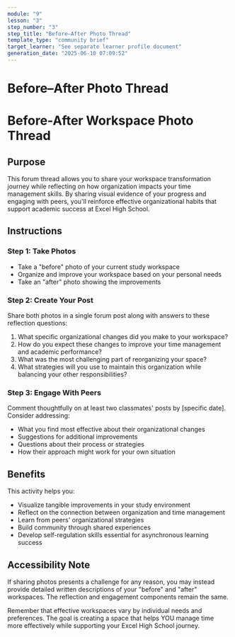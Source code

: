 ```yaml
---
module: "9"
lesson: "3"
step_number: "3"
step_title: "Before–After Photo Thread"
template_type: "community brief"
target_learner: "See separate learner profile document"
generation_date: "2025-06-10 07:09:52"
---
```


# Before–After Photo Thread

# Before-After Workspace Photo Thread

## Purpose
This forum thread allows you to share your workspace transformation journey while reflecting on how organization impacts your time management skills. By sharing visual evidence of your progress and engaging with peers, you'll reinforce effective organizational habits that support academic success at Excel High School.

## Instructions

### Step 1: Take Photos
* Take a "before" photo of your current study workspace
* Organize and improve your workspace based on your personal needs
* Take an "after" photo showing the improvements

### Step 2: Create Your Post
Share both photos in a single forum post along with answers to these reflection questions:

1. What specific organizational changes did you make to your workspace?
2. How do you expect these changes to improve your time management and academic performance?
3. What was the most challenging part of reorganizing your space?
4. What strategies will you use to maintain this organization while balancing your other responsibilities?

### Step 3: Engage With Peers
Comment thoughtfully on at least two classmates' posts by [specific date]. Consider addressing:
* What you find most effective about their organizational changes
* Suggestions for additional improvements
* Questions about their process or strategies
* How their approach might work for your own situation

## Benefits
This activity helps you:
* Visualize tangible improvements in your study environment
* Reflect on the connection between organization and time management
* Learn from peers' organizational strategies
* Build community through shared experiences
* Develop self-regulation skills essential for asynchronous learning success

## Accessibility Note
If sharing photos presents a challenge for any reason, you may instead provide detailed written descriptions of your "before" and "after" workspaces. The reflection and engagement components remain the same.

Remember that effective workspaces vary by individual needs and preferences. The goal is creating a space that helps YOU manage time more effectively while supporting your Excel High School journey.
